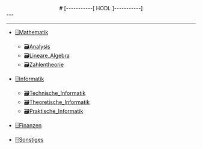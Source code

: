 <div style="text-align:center;">
# [-----------[ HODL ]-----------] 
</div>
---

---
- [🗄️Mathematik](Mathematik/index)
    - [🗃️Analysis](Mathematik/🗃️Analysis)
    - [🗃️Lineare_Algebra](Mathematik/🗃️Lineare_Algebra)
    - [🗃️Zahlentheorie](Mathematik/🗃️Zahlentheorie)
     

- [🗄️Informatik](Informatik/index)
    - [🗃️Technische_Informatik](Informatik/🗃️Technische_Informatik)
    - [🗃️Theoretische_Informatik](Informatik/🗃️Theoretische_Informatik)
    - [🗃️Praktische_Informatik](Informatik/🗃️Praktische_Informatik)


- [🗄️Finanzen](Finanzen/index)
 

- [🗄️Sonstiges](Sonstiges/index)


